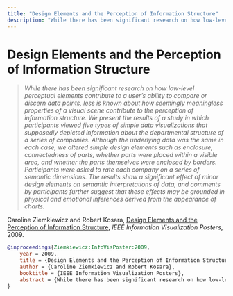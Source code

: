 ```yaml
---
title: "Design Elements and the Perception of Information Structure"
description: "While there has been significant research on how low-level perceptual elements contribute to a user’s ability to compare or discern data points, less is known about how seemingly meaningless properties of a visual scene contribute to the perception of information structure. We present the results of a study in which participants viewed five types of simple data visualizations that supposedly depicted information about the departmental structure of a series of companies. Although the underlying data was the same in each case, we altered simple design elements such as enclosure, connectedness of parts, whether parts were placed within a visible area, and whether the parts themselves were enclosed by borders. Participants were asked to rate each company on a series of semantic dimensions. The results show a significant effect of minor design elements on semantic interpretations of data, and comments by participants further suggest that these effects may be grounded in physical and emotional inferences derived from the appearance of charts."
---
```


# Design Elements and the Perception of Information Structure

> _While there has been significant research on how low-level perceptual elements contribute to a user’s ability to compare or discern data points, less is known about how seemingly meaningless properties of a visual scene contribute to the perception of information structure. We present the results of a study in which participants viewed five types of simple data visualizations that supposedly depicted information about the departmental structure of a series of companies. Although the underlying data was the same in each case, we altered simple design elements such as enclosure, connectedness of parts, whether parts were placed within a visible area, and whether the parts themselves were enclosed by borders. Participants were asked to rate each company on a series of semantic dimensions. The results show a significant effect of minor design elements on semantic interpretations of data, and comments by participants further suggest that these effects may be grounded in physical and emotional inferences derived from the appearance of charts._

Caroline Ziemkiewicz and Robert Kosara, <a href="https://media.eagereyes.org/papers/2009/Ziemkiewicz-InfoVisPoster-2009.pdf" target="_blank">Design Elements and the Perception of Information Structure</a>, _IEEE Information Visualization Posters_, 2009.


```bibtex
@inproceedings{Ziemkiewicz:InfoVisPoster:2009,
	year = 2009,
	title = {Design Elements and the Perception of Information Structure},
	author = {Caroline Ziemkiewicz and Robert Kosara},
	booktitle = {IEEE Information Visualization Posters},
	abstract = {While there has been significant research on how low-level perceptual elements contribute to a user’s ability to compare or discern data points, less is known about how seemingly meaningless properties of a visual scene contribute to the perception of information structure. We present the results of a study in which participants viewed five types of simple data visualizations that supposedly depicted information about the departmental structure of a series of companies. Although the underlying data was the same in each case, we altered simple design elements such as enclosure, connectedness of parts, whether parts were placed within a visible area, and whether the parts themselves were enclosed by borders. Participants were asked to rate each company on a series of semantic dimensions. The results show a significant effect of minor design elements on semantic interpretations of data, and comments by participants further suggest that these effects may be grounded in physical and emotional inferences derived from the appearance of charts.},
}
```

